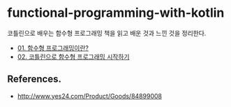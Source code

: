 # functional-programming-with-kotlin

코틀린으로 배우는 함수형 프로그래밍 책을 읽고 배운 것과 느낀 것을 정리한다.

 * [01. 함수형 프로그래밍이란?](src/main/kotlin/c/hyeoni/functionalprogrammingwithkotlin/chapter01/README.md)
 * [02. 코틀린으로 함수형 프로그래밍 시작하기](src/main/kotlin/c/hyeoni/functionalprogrammingwithkotlin/chapter02/README.md)

## References.
 * http://www.yes24.com/Product/Goods/84899008
